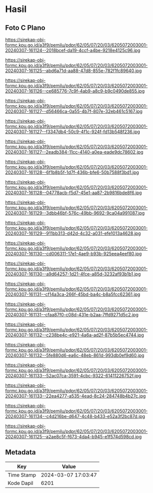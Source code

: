 # Hasil

## Foto C Plano

https://sirekap-obj-formc.kpu.go.id/a3f9/pemilu/pdpr/62/05/07/20/03/6205072003001-20240307-161124--2018bcef-da19-4ccf-a4be-9218e4125c96.jpg

https://sirekap-obj-formc.kpu.go.id/a3f9/pemilu/pdpr/62/05/07/20/03/6205072003001-20240307-161125--abd6a71d-aa88-47d8-855e-782f1fc89640.jpg

https://sirekap-obj-formc.kpu.go.id/a3f9/pemilu/pdpr/62/05/07/20/03/6205072003001-20240307-161126--ce685776-7c9f-4ab9-a8c9-b9c0490de855.jpg

https://sirekap-obj-formc.kpu.go.id/a3f9/pemilu/pdpr/62/05/07/20/03/6205072003001-20240307-161127--d56466ca-0a55-4b7f-807e-32eb461c5167.jpg

https://sirekap-obj-formc.kpu.go.id/a3f9/pemilu/pdpr/62/05/07/20/03/6205072003001-20240307-161127--f3347db4-50c9-4f1c-924f-fd13b548f236.jpg

https://sirekap-obj-formc.kpu.go.id/a3f9/pemilu/pdpr/62/05/07/20/03/6205072003001-20240307-161127--2eadb384-11cc-4140-a0ea-eade9dc78602.jpg

https://sirekap-obj-formc.kpu.go.id/a3f9/pemilu/pdpr/62/05/07/20/03/6205072003001-20240307-161128--6f1b8b5f-1d7f-436b-bfe6-50b7588f3bd1.jpg

https://sirekap-obj-formc.kpu.go.id/a3f9/pemilu/pdpr/62/05/07/20/03/6205072003001-20240307-161128--04778acb-f5d7-45e1-aa87-2b9816bde8f6.jpg

https://sirekap-obj-formc.kpu.go.id/a3f9/pemilu/pdpr/62/05/07/20/03/6205072003001-20240307-161129--3dbb46bf-576c-49bb-9692-9ca04a991087.jpg

https://sirekap-obj-formc.kpu.go.id/a3f9/pemilu/pdpr/62/05/07/20/03/6205072003001-20240307-161129--911bb313-d42d-4c32-a031-efe1013a4628.jpg

https://sirekap-obj-formc.kpu.go.id/a3f9/pemilu/pdpr/62/05/07/20/03/6205072003001-20240307-161130--cd006311-17e1-4ae9-b93b-925eea4eef80.jpg

https://sirekap-obj-formc.kpu.go.id/a3f9/pemilu/pdpr/62/05/07/20/03/6205072003001-20240307-161130--a9d64257-1d21-4fce-a85d-3232af93b1b1.jpg

https://sirekap-obj-formc.kpu.go.id/a3f9/pemilu/pdpr/62/05/07/20/03/6205072003001-20240307-161131--cf14a3ca-266f-45bd-ba4c-b8a5fcc62361.jpg

https://sirekap-obj-formc.kpu.go.id/a3f9/pemilu/pdpr/62/05/07/20/03/6205072003001-20240307-161131--cfaa87f0-c08d-431e-b2aa-7ffd9271d5c2.jpg

https://sirekap-obj-formc.kpu.go.id/a3f9/pemilu/pdpr/62/05/07/20/03/6205072003001-20240307-161132--c238be4c-e921-4a6a-ad2f-87b5b5ec4744.jpg

https://sirekap-obj-formc.kpu.go.id/a3f9/pemilu/pdpr/62/05/07/20/03/6205072003001-20240307-161132--5fe880d6-ea6c-48eb-861d-993db0ef9d60.jpg

https://sirekap-obj-formc.kpu.go.id/a3f9/pemilu/pdpr/62/05/07/20/03/6205072003001-20240307-161133--52ac07ca-3591-4cbc-9322-61411226752f.jpg

https://sirekap-obj-formc.kpu.go.id/a3f9/pemilu/pdpr/62/05/07/20/03/6205072003001-20240307-161133--22ea4277-a535-4ead-8c24-284748b4b27c.jpg

https://sirekap-obj-formc.kpu.go.id/a3f9/pemilu/pdpr/62/05/07/20/03/6205072003001-20240307-161134--c4d216be-d647-4c48-b433-e52a3f2bc87d.jpg

https://sirekap-obj-formc.kpu.go.id/a3f9/pemilu/pdpr/62/05/07/20/03/6205072003001-20240307-161125--a2ae8c5f-f673-4da4-b945-e1f574d598cd.jpg


## Metadata

| Key        | Value               |
| ---------- | ------------------- |
| Time Stamp | 2024-03-07 17:03:47 |
| Kode Dapil | 6201                |



